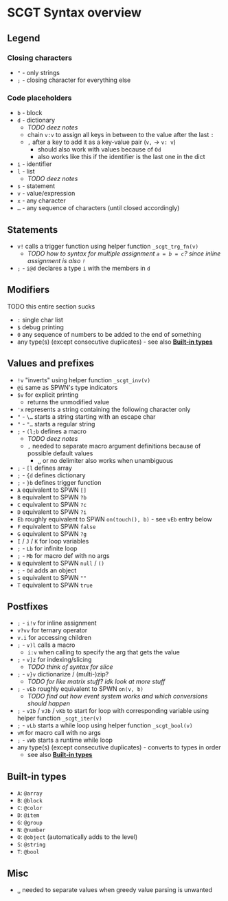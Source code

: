 # SCGT Syntax overview

## Legend

### Closing characters
* `"` - only strings
* `;` - closing character for everything else

### Code placeholders
* `b` - block
* `d` - dictionary
    * *TODO deez notes*
    * chain `v:v` to assign all keys in between to the value after the last `:`
    * `,` after a key to add it as a key-value pair (`v,` → `v: v`)
        * should also work with values because of `Od`
        * also works like this if the identifier is the last one in the dict
* `i` - identifier
* `l` - list
    * *TODO deez notes*
* `s` - statement
* `v` - value/expression
* `x` - any character
* `…` - any sequence of characters (until closed accordingly)

## Statements
* `v!` calls a trigger function using helper function `_scgt_trg_fn(v)`
    * *TODO how to syntax for multiple assignment `a = b = c`? since inline assignment is also `!`*
* `;` - `i@d` declares a type `i` with the members in `d`

## Modifiers
TODO this entire section sucks
* `:` single char list
* `$` debug printing
* `0` any sequence of numbers to be added to the end of something
* any type(s) (except consecutive duplicates) - see also [**Built-in types**](#built-in-types)

## Values and prefixes
* `!v` "inverts" using helper function `_scgt_inv(v)`
* `@i` same as SPWN's type indicators
* `$v` for explicit printing
    * returns the unmodified value
* `'x` represents a string containing the following character only
* `"` - `\…` starts a string starting with an escape char
* `"` - `"…` starts a regular string
* `;` - `(l;b` defines a macro
    * *TODO deez notes*
    * `,` needed to separate macro argument definitions because of possible default values
        * `␣` or no delimiter also works when unambiguous
* `;` - `[l` defines array
* `;` - `{d` defines dictionary
* `;` - `}b` defines trigger function
* `A` equivalent to SPWN `[]`
* `B` equivalent to SPWN `?b`
* `C` equivalent to SPWN `?c`
* `D` equivalent to SPWN `?i`
* `Eb` roughly equivalent to SPWN `on(touch(), b)` - see `vEb` entry below
* `F` equivalent to SPWN `false`
* `G` equivalent to SPWN `?g`
* `I` / `J` / `K` for loop variables
* `;` - `Lb` for infinite loop
* `;` - `Mb` for macro def with no args
* `N` equivalent to SPWN `null` / `()`
* `;` - `Od` adds an object
* `S` equivalent to SPWN `""`
* `T` equivalent to SPWN `true`

## Postfixes
* `;` - `i!v` for inline assignment
* `v?vv` for ternary operator
* `v.i` for accessing children
* `;` - `v)l` calls a macro
    * `i:v` when calling to specify the arg that gets the value
* `;` - `v]z` for indexing/slicing
    * *TODO think of syntax for slice*
* `;` - `v}v` dictionarize / (multi-)zip?
    * *TODO for like matrix stuff? idk look at more stuff*
* `;` - `vEb` roughly equivalent to SPWN `on(v, b)`
    * *TODO find out how event system works and which conversions should happen*
* `;` - `vIb` / `vJb` / `vKb` to start for loop with corresponding variable using helper function `_scgt_iter(v)`
* `;` - `vLb` starts a while loop using helper function `_scgt_bool(v)`
* `vM` for macro call with no args
* `;` - `vWb` starts a runtime while loop
* any type(s) (except consecutive duplicates) - converts to types in order
    * see also [**Built-in types**](#built-in-types)

## Built-in types
* `A`: `@array`
* `B`: `@block`
* `C`: `@color`
* `D`: `@item`
* `G`: `@group`
* `N`: `@number`
* `O`: `@object` (automatically adds to the level)
* `S`: `@string`
* `T`: `@bool`

## Misc
* `␣` needed to separate values when greedy value parsing is unwanted
